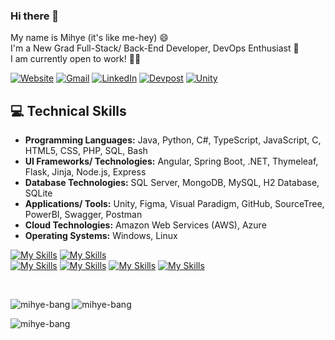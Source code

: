 ### Hi there 👋
My name is Mihye (it's like me-hey) 😄  
I'm a New Grad Full-Stack/ Back-End Developer, DevOps Enthusiast 🌱  
I am currently open to work! 👩‍💻

[![Website](https://img.shields.io/badge/mihyebang.com-FF69B4.svg?style=for-the-badge&logo=angular&logoColor=white)](https://www.mihyebang.com/)
[![Gmail](https://img.shields.io/badge/Email-D14836?style=for-the-badge&logo=gmail&logoColor=white)](mailto:mhbang820@gmail.com)
[![LinkedIn](https://img.shields.io/badge/LinkedIn-%230077B5.svg?style=for-the-badge&logo=linkedin&logoColor=white)](https://www.linkedin.com/in/mihye-bang/)
[![Devpost](https://img.shields.io/badge/Hackathon-%230D597F.svg?style=for-the-badge&logo=devpost&logoColor=white)](https://devpost.com/mihye-bang)
[![Unity](https://img.shields.io/badge/Unity-222324.svg?style=for-the-badge&logo=unity&logoColor=white)](https://www.mihyebang.com/) 

## 💻 Technical Skills
- **Programming Languages:** Java, Python, C#, TypeScript, JavaScript, C, HTML5, CSS, PHP, SQL, Bash
- **UI Frameworks/ Technologies:** Angular, Spring Boot, .NET, Thymeleaf, Flask, Jinja, Node.js, Express
- **Database Technologies:** SQL Server, MongoDB, MySQL, H2 Database, SQLite
- **Applications/ Tools:** Unity, Figma, Visual Paradigm, GitHub, SourceTree, PowerBI, Swagger, Postman
- **Cloud Technologies:** Amazon Web Services (AWS), Azure
- **Operating Systems:** Windows, Linux  

[![My Skills](https://skillicons.dev/icons?i=java,python,cs,ts,js,c,html,css,php,bash,powershell)](https://skillicons.dev)
[![My Skills](https://skillicons.dev/icons?i=angular,spring,dotnet,flask)](https://skillicons.dev)
<br>
[![My Skills](https://skillicons.dev/icons?i=nodejs,vercel,maven,express,mongodb,mysql,sqlite)](https://skillicons.dev)
[![My Skills](https://skillicons.dev/icons?i=unity,figma,git,github,postman)](https://skillicons.dev)
[![My Skills](https://skillicons.dev/icons?i=aws,azure)](https://skillicons.dev)
[![My Skills](https://skillicons.dev/icons?i=linux)](https://skillicons.dev)

<br>  

<p><img align="left" src="https://github-readme-stats-mihye-bang.vercel.app/api/top-langs/?username=mihye-bang&layout=compact&exclude_repo=UMACharacterCreator,demo,gamehub" alt="mihye-bang" /></p>
<p><img align="center" src="https://github-readme-stats-mihye-bang.vercel.app/api?username=mihye-bang&show_icons=true&locale=en&hide=contribs" alt="mihye-bang" /></p>
<p><img align="center" src="https://github-readme-streak-stats.herokuapp.com/?user=mihye-bang&" alt="mihye-bang" /></p>  

<!-- ![Top Langs](https://github-readme-stats-mihye-bang.vercel.app/api/top-langs/?username=mihye-bang&layout=compact&exclude_repo=UMACharacterCreator,demo,gamehub)  
donut ver.
[![Top Langs](https://github-readme-stats-mihye-bang.vercel.app/api/top-langs/?username=mihye-bang&layout=donut&exclude_repo=UMACharacterCreator,demo,gamehub)](https://github.com/mihye-bang/github-readme-stats)
donut vertical ver.
[![Top Langs](https://github-readme-stats-mihye-bang.vercel.app/api/top-langs/?username=mihye-bang&layout=donut-vertical&exclude_repo=UMACharacterCreator,demo,gamehub)](https://github.com/mihye-bang/github-readme-stats)
pie chart ver.
[![Top Langs](https://github-readme-stats-mihye-bang.vercel.app/api/top-langs/?username=mihye-bang&layout=pie&exclude_repo=UMACharacterCreator,demo,gamehub)](https://github.com/mihye-bang/github-readme-stats)
![Mihye's GitHub stats](https://github-readme-stats-mihye-bang.vercel.app/api?username=mihye-bang&show_icons=true) -->
